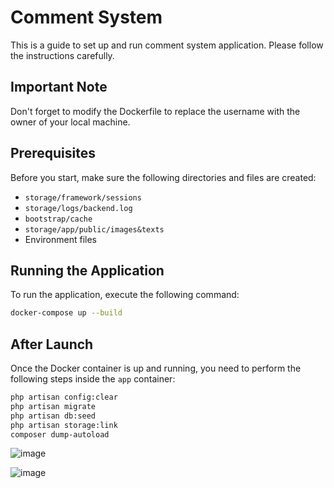 # Comment System

This is a guide to set up and run comment system application. Please follow the instructions carefully.

## Important Note

Don't forget to modify the Dockerfile to replace the username with the owner of your local machine.

## Prerequisites

Before you start, make sure the following directories and files are created:

- `storage/framework/sessions`
- `storage/logs/backend.log`
- `bootstrap/cache`
- `storage/app/public/images&texts`
- Environment files

## Running the Application

To run the application, execute the following command:

```bash
docker-compose up --build
```

## After Launch

Once the Docker container is up and running, you need to perform the following steps inside the `app` container:

```bash
php artisan config:clear
php artisan migrate
php artisan db:seed
php artisan storage:link
composer dump-autoload
```
![image](https://github.com/user-attachments/assets/e9a9347d-12c5-44bc-a8e1-30ab20c79f04)

![image](https://github.com/user-attachments/assets/81eb7121-43ca-4de6-b40e-b7bbef5daf68)
